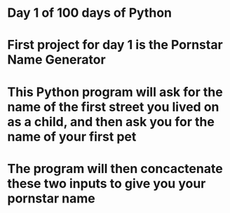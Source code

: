 # Day 1 of 100 days of Python 
# First project for day 1 is the Pornstar Name Generator
# This Python program will ask for the name of the first street you lived on as a child, and then ask you for the name of your first pet
# The program will then concactenate these two inputs to give you your pornstar name